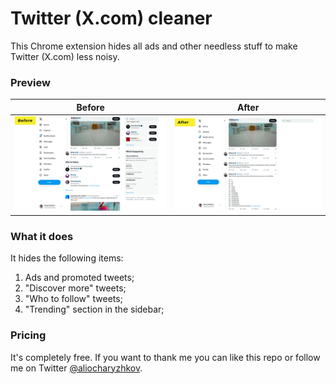 # Twitter (X.com) cleaner

This Chrome extension hides all ads and other needless stuff to make Twitter (X.com) less noisy.


### Preview

Before                      | After
:-------------------------:|:-------------------------:
![](/images/before.jpg)  |  ![](images/after.jpg)


### What it does

It hides the following items:

1. Ads and promoted tweets;
2. "Discover more" tweets;
3. "Who to follow" tweets;
4. "Trending" section in the sidebar;


### Pricing

It's completely free. If you want to thank me you can like this repo or follow me on Twitter [@aliocharyzhkov](https://twitter.com/aliocharyzhkov).
